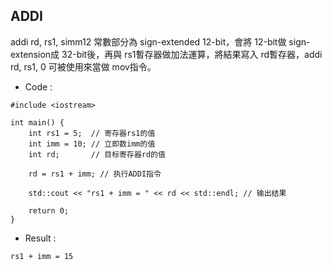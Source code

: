 ## ADDI

addi rd, rs1, simm12 常數部分為 sign-extended 12-bit，會將 12-bit做 sign-extension成 32-bit後，再與 rs1暫存器做加法運算，將結果寫入 rd暫存器，addi rd, rs1, 0 可被使用來當做 mov指令。

* Code :
```
#include <iostream>

int main() {
    int rs1 = 5;  // 寄存器rs1的值
    int imm = 10; // 立即数imm的值
    int rd;       // 目标寄存器rd的值

    rd = rs1 + imm; // 执行ADDI指令

    std::cout << "rs1 + imm = " << rd << std::endl; // 输出结果

    return 0;
}
```

* Result :
```
rs1 + imm = 15
```
